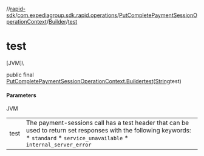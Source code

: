 //[rapid-sdk](../../../../index.md)/[com.expediagroup.sdk.rapid.operations](../../index.md)/[PutCompletePaymentSessionOperationContext](../index.md)/[Builder](index.md)/[test](test.md)

# test

[JVM]\

public final [PutCompletePaymentSessionOperationContext.Builder](index.md)[test](test.md)([String](https://docs.oracle.com/javase/8/docs/api/java/lang/String.html)test)

#### Parameters

JVM

| | |
|---|---|
| test | The payment-sessions call has a test header that can be used to return set responses with the following keywords:<br> * `standard` * `service_unavailable` * `internal_server_error` |
